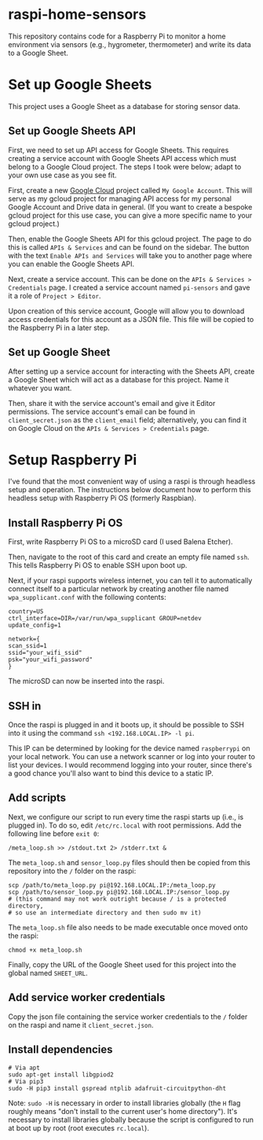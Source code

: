 # raspi-home-sensors

This repository contains code for a Raspberry Pi to monitor a home environment via sensors (e.g., hygrometer, thermometer) and write its data to a Google Sheet.

# Set up Google Sheets

This project uses a Google Sheet as a database for storing sensor data.

## Set up Google Sheets API

First, we need to set up API access for Google Sheets. This requires creating a service account with Google Sheets API access which must belong to a Google Cloud project. The steps I took were below; adapt to your own use case as you see fit.

First, create a new [Google Cloud](console.cloud.google.com) project called `My Google Account`. This will serve as my gcloud project for managing API access for my personal Google Account and Drive data in general. (If you want to create a bespoke gcloud project for this use case, you can give a more specific name to your gcloud project.)

Then, enable the Google Sheets API for this gcloud project. The page to do this is called `APIs & Services` and can be found on the sidebar. The button with the text `Enable APIs and Services` will take you to another page where you can enable the Google Sheets API.

Next, create a service account. This can be done on the `APIs & Services > Credentials` page. I created a service account named `pi-sensors` and gave it a role of `Project > Editor`. 

Upon creation of this service account, Google will allow you to download access credentials for this account as a JSON file. This file will be copied to the Raspberry Pi in a later step.

## Set up Google Sheet 

After setting up a service account for interacting with the Sheets API, create a Google Sheet which will act as a database for this project. Name it whatever you want.

Then, share it with the service account's email and give it Editor permissions. The service account's email can be found in `client_secret.json` as the `client_email` field; alternatively, you can find it on Google Cloud on the `APIs & Services > Credentials` page.

# Setup Raspberry Pi

I've found that the most convenient way of using a raspi is through headless setup and operation. The instructions below document how to perform this headless setup with Raspberry Pi OS (formerly Raspbian).

## Install Raspberry Pi OS

First, write Raspberry Pi OS to a microSD card (I used Balena Etcher).

Then, navigate to the root of this card and create an empty file named `ssh`. This tells Raspberry Pi OS to enable SSH upon boot up.

Next, if your raspi supports wireless internet, you can tell it to automatically connect itself to a particular network by creating another file named `wpa_supplicant.conf` with the following contents:

```
country=US
ctrl_interface=DIR=/var/run/wpa_supplicant GROUP=netdev
update_config=1

network={
scan_ssid=1
ssid="your_wifi_ssid"
psk="your_wifi_password"
}
```

The microSD can now be inserted into the raspi.

## SSH in

Once the raspi is plugged in and it boots up, it should be possible to SSH into it using the command `ssh <192.168.LOCAL.IP> -l pi`. 

This IP can be determined by looking for the device named `raspberrypi` on your local network. You can use a network scanner or log into your router to list your devices. I would recommend logging into your router, since there's a good chance you'll also want to bind this device to a static IP.

## Add scripts

Next, we configure our script to run every time the raspi starts up (i.e., is plugged in). To do so, edit `/etc/rc.local` with root permissions. Add the following line before `exit 0`:

```
/meta_loop.sh >> /stdout.txt 2> /stderr.txt &
```

The `meta_loop.sh` and `sensor_loop.py` files should then be copied from this repository into the `/` folder on the raspi:

```
scp /path/to/meta_loop.py pi@192.168.LOCAL.IP:/meta_loop.py
scp /path/to/sensor_loop.py pi@192.168.LOCAL.IP:/sensor_loop.py
# (this command may not work outright because / is a protected directory,
# so use an intermediate directory and then sudo mv it)
```

The `meta_loop.sh` file also needs to be made executable once moved onto the raspi:

```
chmod +x meta_loop.sh
```

Finally, copy the URL of the Google Sheet used for this project into the global named `SHEET_URL`.

## Add service worker credentials

Copy the json file containing the service worker credentials to the `/` folder on the raspi and name it `client_secret.json`.

## Install dependencies

```
# Via apt
sudo apt-get install libgpiod2
# Via pip3
sudo -H pip3 install gspread ntplib adafruit-circuitpython-dht
```

Note: `sudo -H` is necessary in order to install libraries globally (the `H` flag roughly means "don't install to the current user's home directory"). It's necessary to install libraries globally because the script is configured to run at boot up by root (root executes `rc.local`).
